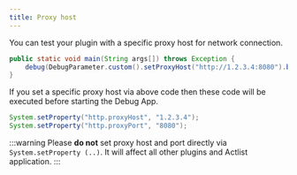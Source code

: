 ```yaml
---
title: Proxy host
---
```


You can test your plugin with a specific proxy host for network connection.

```java title="Plugin.java"
public static void main(String args[]) throws Exception {
    debug(DebugParameter.custom().setProxyHost("http://1.2.3.4:8080").build());
}
```

If you set a specific proxy host via above code then these code will be executed before starting the Debug App.

```java
System.setProperty("http.proxyHost", "1.2.3.4");
System.setProperty("http.proxyPort", "8080");
```

:::warning
Please **do not** set proxy host and port directly via `System.setProperty (..)`.
It will affect all other plugins and Actlist application.
:::